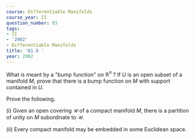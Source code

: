 ```yaml
---
course: Differentiable Manifolds
course_year: II
question_number: 93
tags:
- II
- '2002'
- Differentiable Manifolds
title: 'B1.8 '
year: 2002
---
```



What is meant by a "bump function" on $\mathbb{R}^{n}$ ? If $U$ is an open subset of a manifold $M$, prove that there is a bump function on $M$ with support contained in $U$.

Prove the following.

(i) Given an open covering $\mathcal{U}$ of a compact manifold $M$, there is a partition of unity on $M$ subordinate to $\mathcal{U}$.

(ii) Every compact manifold may be embedded in some Euclidean space.